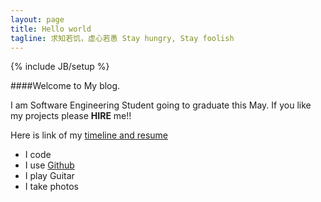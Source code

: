 ```yaml
---
layout: page
title: Hello world
tagline: 求知若饥，虚心若愚 Stay hungry, Stay foolish
---
```


{% include JB/setup %}

####Welcome to My blog. 

I am Software Engineering Student going to graduate this May. If you like my projects please **HIRE** me!!

Here is link of my [timeline and resume](http://yongqinchuan.com/timeline)

- I code
- I use [Github](http://duqcyxwd.github.com)
- I play Guitar
- I take photos
